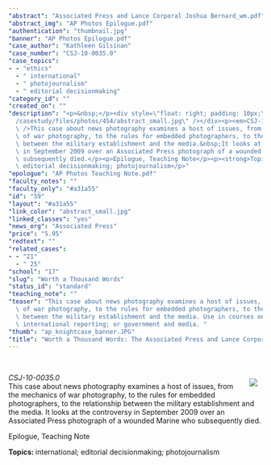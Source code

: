 ```yaml
---
"abstract": "Associated Press and Lance Corporal Joshua Bernard_wm.pdf"
"abstract_img": "AP Photos Epilogue.pdf"
"authentication": "thumbnail.jpg"
"banner": "AP Photos Epilogue.pdf"
"case_author": "Kathleen Gilsinan"
"case_number": "CSJ-10-0035.0"
"case_topics":
- - "ethics"
  - " international"
  - " photojournalism"
  - " editorial decisionmaking"
"category_id": ""
"created_on": ""
"description": "<p>&nbsp;</p><div style=\"float: right; padding: 10px;\"><img src=\"\
  /casestudy/files/photos/454/abstract_small.jpg\" /></div><p><em>CSJ-10-0035.0</em><br\
  \ />This case about news photography examines a host of issues, from the mechanics\
  \ of war photography, to the rules for embedded photographers, to the relationship\
  \ between the military establishment and the media.&nbsp;It looks at the controversy\
  \ in September 2009 over an Associated Press photograph of a wounded Marine who\
  \ subsequently died.</p><p>Epilogue, Teaching Note</p><p><strong>Topics: </strong>international;\
  \ editorial decisionmaking; photojournalism</p>"
"epologue": "AP Photos Teaching Note.pdf"
"faculty_notes": ""
"faculty_only": "#a31a55"
"id": "59"
"layout": "#a31a55"
"link_color": "abstract_small.jpg"
"linked_classes": "yes"
"news_org": "Associated Press"
"price": "5.95"
"redtext": ""
"related_cases":
- - "21"
  - " 25"
"school": "17"
"slug": "Worth a Thousand Words"
"status_id": "standard"
"teaching_note": ""
"teaser": "This case about news photography examines a host of issues, from the mechanics\
  \ of war photography, to the rules for embedded photographers, to the relationship\
  \ between the military establishment and the media. Use in courses on photojournalism;\
  \ international reporting; or government and media. "
"thumb": "ap_knightcase_banner.JPG"
"title": "Worth a Thousand Words: The Associated Press and Lance Corporal Joshua Bernard"
---
```

<p>&nbsp;</p><div style="float: right; padding: 10px;"><img src="/casestudy/files/photos/454/abstract_small.jpg" /></div><p><em>CSJ-10-0035.0</em><br />This case about news photography examines a host of issues, from the mechanics of war photography, to the rules for embedded photographers, to the relationship between the military establishment and the media.&nbsp;It looks at the controversy in September 2009 over an Associated Press photograph of a wounded Marine who subsequently died.</p><p>Epilogue, Teaching Note</p><p><strong>Topics: </strong>international; editorial decisionmaking; photojournalism</p>
